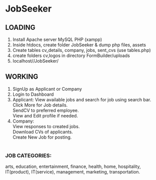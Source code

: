# JobSeeker  
## LOADING  
1. Install Apache server MySQL PHP (xampp) 
2. Inside htdocs, create folder JobSeeker & dump php files, assets
3. Create tables cv_details, company, jobs, sent_cvs (use tables.php)
4. create folders cv,logos in directory FormBuilder/uploads  
5. localhost//JobSeeker/

## WORKING
1. SignUp as Applicant or Company  
2. Login to Dashboard  
3. Applicant:
  View available jobs and search for job using search bar.  
  Click More for Job details.  
  SendCV to preferred employee.  
  View and Edit profile if needed.  
4. Company:  
  View responses to created jobs.  
  Download CVs of applicants.  
  Create New Job for posting.  <br /><br />
  

### JOB CATEGORIES:
arts, education, entertainment, finance, health, home, hospitality, IT(product), IT(service), management, marketing, transportation.
   
